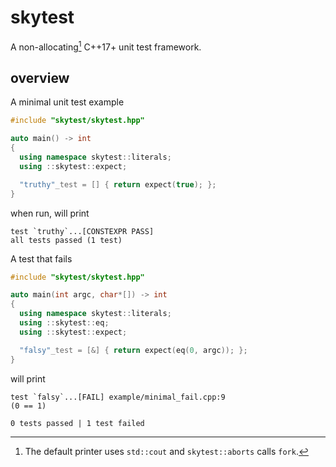 # skytest

A non-allocating[^1] C++17+ unit test framework.

## overview

A minimal unit test example

```cpp:example/minimal_pass.cpp
#include "skytest/skytest.hpp"

auto main() -> int
{
  using namespace skytest::literals;
  using ::skytest::expect;

  "truthy"_test = [] { return expect(true); };
}

```

when run, will print

```console:example/minimal_pass.log
test `truthy`...[CONSTEXPR PASS]
all tests passed (1 test)

```

A test that fails

```cpp:example/minimal_fail.cpp
#include "skytest/skytest.hpp"

auto main(int argc, char*[]) -> int
{
  using namespace skytest::literals;
  using ::skytest::eq;
  using ::skytest::expect;

  "falsy"_test = [&] { return expect(eq(0, argc)); };
}

```

will print

```console:example/minimal_fail.log
test `falsy`...[FAIL] example/minimal_fail.cpp:9
(0 == 1)

0 tests passed | 1 test failed

```

[^1]: The default printer uses `std::cout` and `skytest::aborts` calls `fork`.

